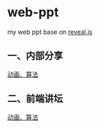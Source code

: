 # web-ppt
my web ppt base on [reveal.js](https://github.com/hakimel/reveal.js)

## 一、内部分享
[动画、算法](https://jasonchen1982.github.io/web-ppt/d4-sharing/#/)

## 二、前端讲坛
[动画、算法](https://jasonchen1982.github.io/web-ppt/outer-sharing/#/)